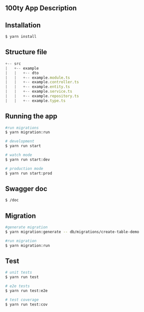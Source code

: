 

## 100ty App Description

## Installation

```bash
$ yarn install
```

## Structure file
```js
+-- src
|   +-- example
|   |   +-- dto
|   |   +-- example.module.ts
|   |   +-- example.controller.ts
|   |   +-- example.entity.ts
|   |   +-- example.service.ts
|   |   +-- example.repository.ts
|   |   +-- example.type.ts
```

## Running the app

```bash
#run migrations
$ yarn migration:run

# development
$ yarn run start

# watch mode
$ yarn run start:dev

# production mode
$ yarn run start:prod
```

## Swagger doc
```bash
$ /doc
```

## Migration


```bash
#generate migration
$ yarn migration:generate -- db/migrations/create-table-demo

#run migration
$ yarn migration:run
```

## Test

```bash
# unit tests
$ yarn run test

# e2e tests
$ yarn run test:e2e

# test coverage
$ yarn run test:cov
```
